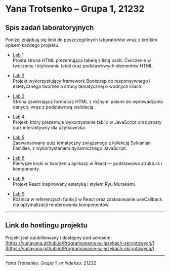 # Yana Trotsenko – Grupa 1, 21232

## Spis zadań laboratoryjnych

Poniżej znajdują się linki do poszczególnych laboratoriów wraz z krótkim opisem każdego projektu.

- [Lab 1](https://github.com/yunayana/Programowanie-w-jezykach-skryptowych/tree/main/Lab1)  
  Prosta strona HTML prezentująca tabelę z listą osób. Ćwiczenie w tworzeniu i stylowaniu tabel oraz podstawowych elementów HTML.

- [Lab 2](https://github.com/yunayana/Programowanie-w-jezykach-skryptowych/tree/main/Lab2)  
  Projekt wykorzystujący framework Bootstrap do responsywnego i estetycznego tworzenia strony tematycznej o wodnych liliach.

- [Lab 3](https://github.com/yunayana/Programowanie-w-jezykach-skryptowych/tree/main/Lab3)  
  Strona zawierająca formularz HTML z różnymi polami do wprowadzania danych, wraz z podstawową walidacją.

- [Lab 4](https://github.com/yunayana/Programowanie-w-jezykach-skryptowych/tree/main/Lab4)  
  Projekt, który prezentuje wykorzystanie tablic w JavaScript oraz prosty quiz interaktywny dla użytkownika.

- [Lab 5](https://github.com/yunayana/Programowanie-w-jezykach-skryptowych/tree/main/Lab5)  
  Zaawansowany quiz tematyczny związanego z kolekcją Sylvanian Families, z wykorzystaniem dynamicznego JavaScript.

- [Lab 6](https://github.com/yunayana/Programowanie-w-jezykach-skryptowych/tree/main/Lab6)  
  Pierwsze kroki w tworzeniu aplikacji w React — podstawowa struktura i komponenty.

- [Lab 8](https://github.com/yunayana/Programowanie-w-jezykach-skryptowych/tree/main/Lab8)  
  Projekt React inspirowany estetyką i stylem Ryu Murakami.

- [Lab 9](https://github.com/yunayana/Programowanie-w-jezykach-skryptowych/tree/main/Lab9)  
  Różnica w referencjach funkcji w React oraz zastosowanie useCallback dla optymalizacji renderowania komponentów.
  

---

## Link do hostingu projektu

Projekt jest opublikowany i dostępny pod adresem:  
[https://yunayana.github.io/Programowanie-w-jezykach-skryptowych/](https://yunayana.github.io/Programowanie-w-jezykach-skryptowych/)

---


*Yana Trotsenko, Grupa 1, nr indeksu: 21232*
